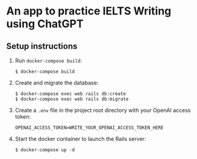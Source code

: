 # An app to practice IELTS Writing using ChatGPT

## Setup instructions

1. Run `docker-compose build`:
    ```
    $ docker-compose build
    ```

2. Create and migrate the database:
    ```
    $ docker-compose exec web rails db:create
    $ docker-compose exec web rails db:migrate
    ```

3. Create a `.env` file in the project root directory with your OpenAI access token:
    ```
    OPENAI_ACCESS_TOKEN=WRITE_YOUR_OPENAI_ACCESS_TOKEN_HERE
    ```

4. Start the docker container to launch the Rails server:
    ```
    $ docker-compose up -d
    ```
